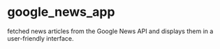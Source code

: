 # google_news_app
fetched news articles from the Google News API  and displays them in a user-friendly interface.
